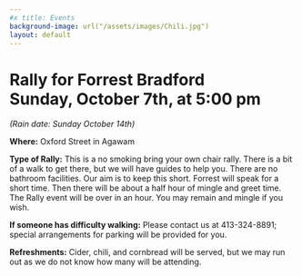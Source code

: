 ```yaml
---
#x title: Events
background-image: url("/assets/images/Chili.jpg")
layout: default
---
```

<div class="center">
<h1>Rally for Forrest Bradford<br>Sunday, October 7th, at 5:00 pm</h1>

<em>(Rain date: Sunday October 14th)</em>
</div>

<b>Where:</b> Oxford Street in Agawam

<b>Type of Rally:</b> This is a no smoking bring your own chair rally. There is a bit of a walk to get there, but we will have guides to help you. There are no bathroom facilities.
Our aim is to keep this short. Forrest will speak for a short time. Then there will be about a half hour of mingle and greet time. The Rally event will be over in an hour. You may remain and mingle if you wish.

<b>If someone has difficulty walking:</b> Please contact us at 413-324-8891;
special arrangements for parking will be provided for you.

<b>Refreshments:</b> Cider, chili, and cornbread will be served, but we may run out as we do not know how many will be attending.

